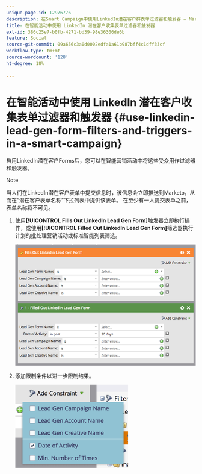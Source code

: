 ```yaml
---
unique-page-id: 12976776
description: 在Smart Campaign中使用LinkedIn潜在客户群表单过滤器和触发器 — Marketo文档 — 产品文档
title: 在智能活动中使用 LinkedIn 潜在客户收集表单过滤器和触发器
exl-id: 386c25e7-b0fb-4271-bd39-98e36306de6b
feature: Social
source-git-commit: 09a656c3a0d0002edfa1a61b987bff4c1dff33cf
workflow-type: tm+mt
source-wordcount: '128'
ht-degree: 18%

---
```


# 在智能活动中使用 LinkedIn 潜在客户收集表单过滤器和触发器 {#use-linkedin-lead-gen-form-filters-and-triggers-in-a-smart-campaign}

启用LinkedIn潜在客户Forms后，您可以在智能营销活动中将这些受众用作过滤器和触发器。

>[!NOTE]
>
>当人们在LinkedIn潜在客户表单中提交信息时，该信息会立即推送到Marketo，从而在“潜在客户表单名称”下拉列表中提供该表单。 在至少有一人提交表单之前，表单名称将不可见。

1. 使用&#x200B;**[!UICONTROL Fills Out LinkedIn Lead Gen Form]**&#x200B;触发器立即执行操作，或使用&#x200B;**[!UICONTROL Filled Out LinkedIn Lead Gen Form]**&#x200B;筛选器执行计划的批处理营销活动或标准智能列表筛选。

   ![](assets/use-linkedin-lead-gen-form-filters-and-triggers-1.png)

1. 添加限制条件以进一步限制结果。

   ![](assets/use-linkedin-lead-gen-form-filters-and-triggers-2.png)
